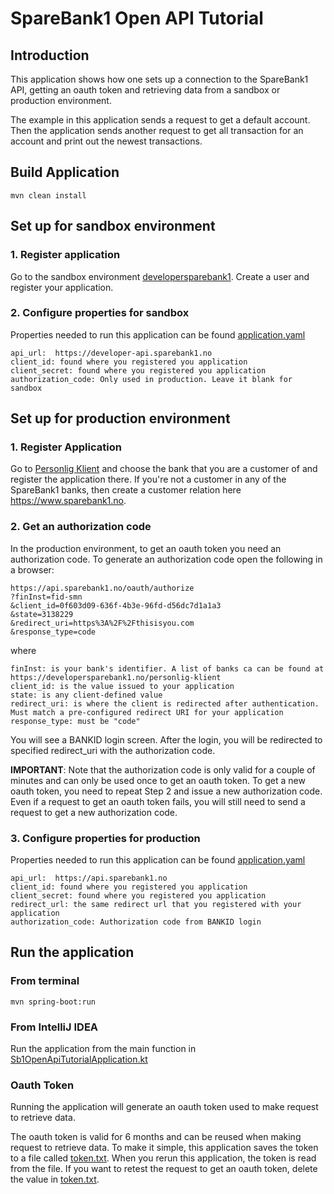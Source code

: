 # SpareBank1 Open API Tutorial

## Introduction
This application shows how one sets up a connection to the SpareBank1 API, getting an oauth token and retrieving 
data from a sandbox or production environment.
 
The example in this application sends a request to get a default account. Then the application sends another request to 
get all transaction for an account and print out the newest transactions.  

## Build Application
```` 
mvn clean install
````
## Set up for sandbox environment  
### 1. Register application
Go to the sandbox environment [developersparebank1](https://developersparebank1.no/getting-started). Create a user and 
register your application.

### 2. Configure properties for sandbox
Properties needed to run this application can be found [application.yaml](src/main/resources/application.yaml)

    api_url:  https://developer-api.sparebank1.no
    client_id: found where you registered you application
    client_secret: found where you registered you application
    authorization_code: Only used in production. Leave it blank for sandbox
    
## Set up for production environment
### 1. Register Application
Go to [Personlig Klient](https://developersparebank1.no/personlig-klient) and choose the bank that you are a customer of
and register the application there. If you're not a customer in any of the SpareBank1 banks, then create a customer 
relation here https://www.sparebank1.no. 

### 2. Get an authorization code
In the production environment, to get an oauth token you need an authorization code. To generate an authorization code 
open the following in a browser: 

    https://api.sparebank1.no/oauth/authorize
    ?finInst=fid-smn
    &client_id=0f603d09-636f-4b3e-96fd-d56dc7d1a1a3
    &state=3138229
    &redirect_uri=https%3A%2F%2Fthisisyou.com
    &response_type=code

where

    finInst: is your bank's identifier. A list of banks ca can be found at https://developersparebank1.no/personlig-klient
    client_id: is the value issued to your application
    state: is any client-defined value
    redirect_uri: is where the client is redirected after authentication. Must match a pre-configured redirect URI for your application
    response_type: must be "code"
    
You will see a BANKID login screen. After the login, you will be redirected to specified redirect_uri with the 
authorization code.

**IMPORTANT**: Note that the authorization code is only valid for a couple of minutes and can only be used once to get
an oauth token. To get a new oauth token, you need to repeat Step 2 and issue a new authorization code. Even if a request 
to get an oauth token fails, you will still need to send a request to get a new authorization code.

### 3. Configure properties for production
Properties needed to run this application can be found [application.yaml](src/main/resources/application.yaml)

    api_url:  https://api.sparebank1.no
    client_id: found where you registered you application
    client_secret: found where you registered you application
    redirect_url: the same redirect url that you registered with your application
    authorization_code: Authorization code from BANKID login 
   
## Run the application
### From terminal
````
mvn spring-boot:run
````
### From IntelliJ IDEA
Run the application from the main function in [Sb1OpenApiTutorialApplication.kt](src/main/kotlin/sb1/developer/openapi/Sb1OpenApiTutorialApplication.kt)

### Oauth Token
Running the application will generate an oauth token used to make request to retrieve data. 

The oauth token is valid for 6 months and can be reused when making request to retrieve data. To make it simple, this 
application saves the token to a file called [token.txt](token.txt). When you rerun this application, the token is read
from the file. If you want to retest the request to get an oauth token, delete the value in [token.txt](token.txt). 
